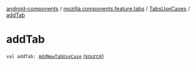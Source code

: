 [android-components](../../index.md) / [mozilla.components.feature.tabs](../index.md) / [TabsUseCases](index.md) / [addTab](./add-tab.md)

# addTab

`val addTab: `[`AddNewTabUseCase`](-add-new-tab-use-case/index.md) [(source)](https://github.com/mozilla-mobile/android-components/blob/master/components/feature/tabs/src/main/java/mozilla/components/feature/tabs/TabsUseCases.kt#L203)